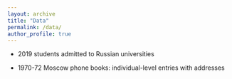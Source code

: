 ```yaml
---
layout: archive
title: "Data"
permalink: /data/
author_profile: true
---
```


* 2019 students admitted to Russian universities

* 1970-72 Moscow phone books: individual-level entries with addresses

<!-- Google tag (gtag.js) -->
<script async src="https://www.googletagmanager.com/gtag/js?id=G-MCK3K2357M"></script>
<script>
  window.dataLayer = window.dataLayer || [];
  function gtag(){dataLayer.push(arguments);}
  gtag('js', new Date());

  gtag('config', 'G-MCK3K2357M');
</script>
